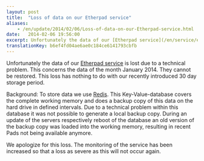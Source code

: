 ```yaml
---
layout: post
title:  "Loss of data on our Etherpad service"
aliases:
    - /en/update/2014/02/06/Loss-of-data-on-our-Etherpad-service.html
date:   2014-02-06 19:56:00
excerpt: Unfortunately the data of our [Etherpad service](/en/service/etherpad.html) is lost due to a technical problem. This concerns the data of the month January 2014. They cannot be restored. This loss has nothing to do with our recently introduced 30 day storage period.
translationKey: b6ef4fd04ae6ae0c184ce6141793cbfb
---
```


Unfortunately the data of our [Etherpad service](/en/service/etherpad.html) is lost due to a technical problem. This concerns the data of the month January 2014. They cannot be restored. This loss has nothing to do with our recently introduced 30 day storage period.

Background: To store data we use [Redis](http://redis.io/). This Key-Value-database covers the complete working memory and does a backup copy of this data on the hard drive in defined intervals. Due to a technical problem within this database it was not possible to generate a local backup copy. During an update of the servers respectively reboot of the database an old version of the backup copy was loaded into the working memory, resulting in recent Pads not being available anymore.

We apologize for this loss. The monitoring of the service has been increased so that a loss as severe as this will not occur again.
